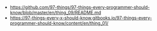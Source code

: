 - https://github.com/97-things/97-things-every-programmer-should-know/blob/master/en/thing_09/README.md
- https://97-things-every-x-should-know.gitbooks.io/97-things-every-programmer-should-know/content/en/thing_01/